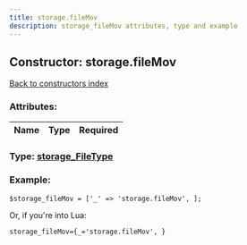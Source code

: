 ```yaml
---
title: storage.fileMov
description: storage_fileMov attributes, type and example
---
```

## Constructor: storage.fileMov  
[Back to constructors index](index.md)



### Attributes:

| Name     |    Type       | Required |
|----------|:-------------:|---------:|



### Type: [storage\_FileType](../types/storage_FileType.md)


### Example:

```
$storage_fileMov = ['_' => 'storage.fileMov', ];
```  

Or, if you're into Lua:  


```
storage_fileMov={_='storage.fileMov', }

```


